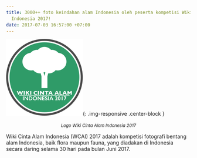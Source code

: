 ```yaml
---
title: 3000++ foto keindahan alam Indonesia oleh peserta kompetisi Wiki Cinta Alam
  Indonesia 2017!
date: 2017-07-03 16:57:00 +07:00
---
```


![WCAI.png](/uploads/WCAI.png){: .img-responsive .center-block }<center><small><i>Logo Wiki Cinta Alam Indonesia 2017</i></small></center>

Wiki Cinta Alam Indonesia (WCAI) 2017 adalah kompetisi fotografi bentang alam Indonesia, baik flora maupun fauna, yang diadakan di Indonesia secara daring selama 30 hari pada bulan Juni 2017. 